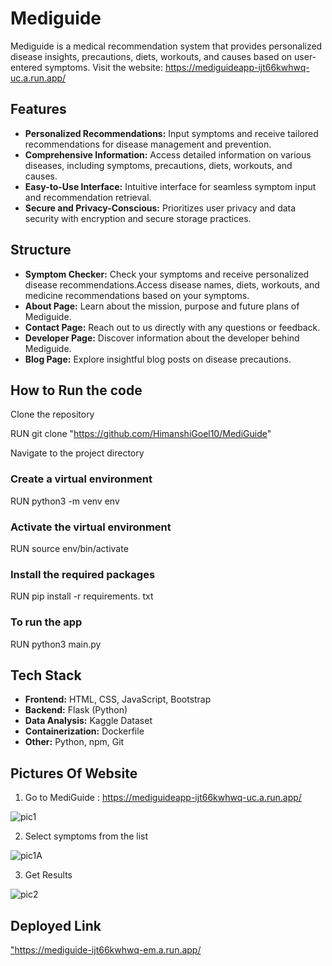 # Mediguide

Mediguide is a medical recommendation system that provides personalized disease insights, precautions, diets, workouts, and causes based on user-entered symptoms.
Visit the website: https://mediguideapp-ijt66kwhwq-uc.a.run.app/

## Features

- **Personalized Recommendations:** Input symptoms and receive tailored recommendations for disease management and prevention.
- **Comprehensive Information:** Access detailed information on various diseases, including symptoms, precautions, diets, workouts, and causes.
- **Easy-to-Use Interface:** Intuitive interface for seamless symptom input and recommendation retrieval.
- **Secure and Privacy-Conscious:** Prioritizes user privacy and data security with encryption and secure storage practices.

## Structure

- **Symptom Checker:** Check your symptoms and receive personalized disease recommendations.Access disease names, diets, workouts, and medicine recommendations based on your symptoms.
- **About Page:** Learn about the mission, purpose and future plans of Mediguide.
- **Contact Page:** Reach out to us directly with any questions or feedback.
- **Developer Page:** Discover information about the developer behind Mediguide.
- **Blog Page:** Explore insightful blog posts on disease precautions.

## How to Run the code

Clone the repository

RUN git clone "https://github.com/HimanshiGoel10/MediGuide"

Navigate to the project directory

### Create a virtual environment
RUN python3 -m venv env

### Activate the virtual environment 
RUN source env/bin/activate

### Install the required packages 
RUN pip install -r requirements. txt

### To run the app 
RUN python3 main.py 

## Tech Stack

- **Frontend:** HTML, CSS, JavaScript, Bootstrap
- **Backend:** Flask (Python)
- **Data Analysis:** Kaggle Dataset
- **Containerization:** Dockerfile
- **Other:** Python, npm, Git

## Pictures Of Website

1. Go to MediGuide : https://mediguideapp-ijt66kwhwq-uc.a.run.app/
   
![pic1](https://github.com/HimanshiGoel10/MediGuide/assets/161726626/5ec4ba6d-b151-4c58-a49f-7a24402c6228)

2. Select symptoms from the list
   
![pic1A](https://github.com/HimanshiGoel10/MediGuide/assets/161726626/f6ed912d-d740-43ff-8dbf-d77e7b3136a7)

3. Get Results

![pic2](https://github.com/HimanshiGoel10/MediGuide/assets/161726626/2ffda158-5652-46c1-9cff-b02b5b0d0e75)


## Deployed Link

["https://mediguide-ijt66kwhwq-em.a.run.app/
](https://mediguideapp-ijt66kwhwq-uc.a.run.app/)
